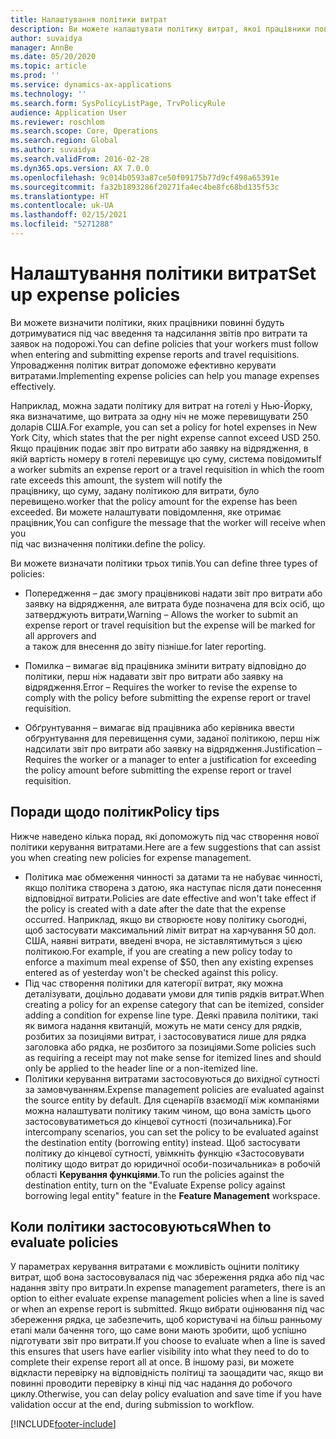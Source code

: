```yaml
---
title: Налаштування політики витрат
description: Ви можете налаштувати політику витрат, якої працівники повинні будуть дотримуватися під час введення та надсилання звітів про витрати та заявок на відрядження в Microsoft Dynamics 365 Finance.
author: suvaidya
manager: AnnBe
ms.date: 05/20/2020
ms.topic: article
ms.prod: ''
ms.service: dynamics-ax-applications
ms.technology: ''
ms.search.form: SysPolicyListPage, TrvPolicyRule
audience: Application User
ms.reviewer: roschlom
ms.search.scope: Core, Operations
ms.search.region: Global
ms.author: suvaidya
ms.search.validFrom: 2016-02-28
ms.dyn365.ops.version: AX 7.0.0
ms.openlocfilehash: 9c014b0593a87ce50f09175b77d9cf498a65391e
ms.sourcegitcommit: fa32b1893286f20271fa4ec4be8fc68bd135f53c
ms.translationtype: HT
ms.contentlocale: uk-UA
ms.lasthandoff: 02/15/2021
ms.locfileid: "5271288"
---
```

# <a name="set-up-expense-policies"></a><span data-ttu-id="2df27-103">Налаштування політики витрат</span><span class="sxs-lookup"><span data-stu-id="2df27-103">Set up expense policies</span></span>

<span data-ttu-id="2df27-104">Ви можете визначити політики, яких працівники повинні будуть дотримуватися під час введення та надсилання звітів про витрати та заявок на подорожі.</span><span class="sxs-lookup"><span data-stu-id="2df27-104">You can define policies that your workers must follow when entering and submitting expense reports and travel requisitions.</span></span>         
<span data-ttu-id="2df27-105">Упровадження політик витрат допоможе ефективно керувати витратами.</span><span class="sxs-lookup"><span data-stu-id="2df27-105">Implementing expense policies can help you manage expenses effectively.</span></span>         

<span data-ttu-id="2df27-106">Наприклад, можна задати політику для витрат на готелі у Нью-Йорку, яка визначатиме, що витрата за одну ніч не може перевищувати 250 доларів США.</span><span class="sxs-lookup"><span data-stu-id="2df27-106">For example, you can set a policy for hotel expenses in New York City, which states that the per night expense cannot exceed USD 250.</span></span>       
<span data-ttu-id="2df27-107">Якщо працівник подає звіт про витрати або заявку на відрядження, в якій вартість номеру в готелі перевищує цю суму, система повідомить</span><span class="sxs-lookup"><span data-stu-id="2df27-107">If a worker submits an expense report or a travel requisition in which the room rate exceeds this amount, the system will notify the</span></span>        
<span data-ttu-id="2df27-108">працівнику, що суму, задану політикою для витрати, було перевищено.</span><span class="sxs-lookup"><span data-stu-id="2df27-108">worker that the policy amount for the expense has been exceeded.</span></span> <span data-ttu-id="2df27-109">Ви можете налаштувати повідомлення, яке отримає працівник,</span><span class="sxs-lookup"><span data-stu-id="2df27-109">You can configure the message that the worker will receive when you</span></span>        
<span data-ttu-id="2df27-110">під час визначення політики.</span><span class="sxs-lookup"><span data-stu-id="2df27-110">define the policy.</span></span>      
        
<span data-ttu-id="2df27-111">Ви можете визначати політики трьох типів.</span><span class="sxs-lookup"><span data-stu-id="2df27-111">You can define three types of policies:</span></span>         
        
- <span data-ttu-id="2df27-112">Попередження – дає змогу працівникові надати звіт про витрати або заявку на відрядження, але витрата буде позначена для всіх осіб, що затверджують витрати,</span><span class="sxs-lookup"><span data-stu-id="2df27-112">Warning – Allows the worker to submit an expense report or travel requisition but the expense will be marked for all approvers and</span></span>        
  <span data-ttu-id="2df27-113">а також для внесення до звіту пізніше.</span><span class="sxs-lookup"><span data-stu-id="2df27-113">for later reporting.</span></span>        

- <span data-ttu-id="2df27-114">Помилка – вимагає від працівника змінити витрату відповідно до політики, перш ніж надавати звіт про витрати або заявку на відрядження.</span><span class="sxs-lookup"><span data-stu-id="2df27-114">Error – Requires the worker to revise the expense to comply with the policy before submitting the expense report or travel requisition.</span></span>       
 
 - <span data-ttu-id="2df27-115">Обґрунтування – вимагає від працівника або керівника ввести обґрунтування для перевищення суми, заданої політикою, перш ніж надсилати звіт про витрати або заявку на відрядження.</span><span class="sxs-lookup"><span data-stu-id="2df27-115">Justification – Requires the worker or a manager to enter a justification for exceeding the policy amount before submitting the expense report or travel requisition.</span></span>        

## <a name="policy-tips"></a><span data-ttu-id="2df27-116">Поради щодо політик</span><span class="sxs-lookup"><span data-stu-id="2df27-116">Policy tips</span></span>
<span data-ttu-id="2df27-117">Нижче наведено кілька порад, які допоможуть під час створення нової політики керування витратами.</span><span class="sxs-lookup"><span data-stu-id="2df27-117">Here are a few suggestions that can assist you when creating new policies for expense management.</span></span> 
* <span data-ttu-id="2df27-118">Політика має обмеження чинності за датами та не набуває чинності, якщо політика створена з датою, яка наступає після дати понесення відповідної витрати.</span><span class="sxs-lookup"><span data-stu-id="2df27-118">Policies are date effective and won't take effect if the policy is created with a date after the date that the expense occurred.</span></span> <span data-ttu-id="2df27-119">Наприклад, якщо ви створюєте нову політику сьогодні, щоб застосувати максимальний ліміт витрат на харчування 50 дол. США, наявні витрати, введені вчора, не зіставлятимуться з цією політикою.</span><span class="sxs-lookup"><span data-stu-id="2df27-119">For example, if you are creating a new policy today to enforce a maximum meal expense of $50, then any existing expenses entered as of yesterday won't be checked against this policy.</span></span>
* <span data-ttu-id="2df27-120">Під час створення політики для категорії витрат, яку можна деталізувати, доцільно додавати умови для типів рядків витрат.</span><span class="sxs-lookup"><span data-stu-id="2df27-120">When creating a policy for an expense category that can be itemized, consider adding a condition for expense line type.</span></span> <span data-ttu-id="2df27-121">Деякі правила політики, такі як вимога надання квитанцій, можуть не мати сенсу для рядків, розбитих за позиціями витрат, і застосовуватися лише для рядка заголовка або рядка, не розбитого за позиціями.</span><span class="sxs-lookup"><span data-stu-id="2df27-121">Some policies such as requiring a receipt may not make sense for itemized lines and should only be applied to the header line or a non-itemized line.</span></span> 
* <span data-ttu-id="2df27-122">Політики керування витратами застосовуються до вихідної сутності за замовчуванням.</span><span class="sxs-lookup"><span data-stu-id="2df27-122">Expense management policies are evaluated against the source entity by default.</span></span> <span data-ttu-id="2df27-123">Для сценаріїв взаємодії між компаніями можна налаштувати політику таким чином, що вона замість цього застосовуватиметься до кінцевої сутності (позичальника).</span><span class="sxs-lookup"><span data-stu-id="2df27-123">For intercompany scenarios, you can set the policy to be evaluated against the destination entity (borrowing entity) instead.</span></span> <span data-ttu-id="2df27-124">Щоб застосувати політику до кінцевої сутності, увімкніть функцію «Застосовувати політику щодо витрат до юридичної особи-позичальника» в робочій області **Керування функціями**.</span><span class="sxs-lookup"><span data-stu-id="2df27-124">To run the policies against the destination entity, turn on the "Evaluate Expense policy against borrowing legal entity" feature in the **Feature Management** workspace.</span></span>

## <a name="when-to-evaluate-policies"></a><span data-ttu-id="2df27-125">Коли політики застосовуються</span><span class="sxs-lookup"><span data-stu-id="2df27-125">When to evaluate policies</span></span>

<span data-ttu-id="2df27-126">У параметрах керування витратами є можливість оцінити політику витрат, щоб вона застосовувалася під час збереження рядка або під час надання звіту про витрати.</span><span class="sxs-lookup"><span data-stu-id="2df27-126">In expense management parameters, there is an option to either evaluate expense management policies when a line is saved or when an expense report is submitted.</span></span> <span data-ttu-id="2df27-127">Якщо вибрати оцінювання під час збереження рядка, це забезпечить, щоб користувачі на більш ранньому етапі мали бачення того, що саме вони мають зробити, щоб успішно підготувати звіт про витрати.</span><span class="sxs-lookup"><span data-stu-id="2df27-127">If you choose to evaluate when a line is saved this ensures that users have earlier visibility into what they need to do to complete their expense report all at once.</span></span> <span data-ttu-id="2df27-128">В іншому разі, ви можете відкласти перевірку на відповідність політиці та заощадити час, якщо ви повинні проводити перевірку в кінці під час надання до робочого циклу.</span><span class="sxs-lookup"><span data-stu-id="2df27-128">Otherwise, you can delay policy evaluation and save time if you have validation occur at the end, during submission to workflow.</span></span>


[!INCLUDE[footer-include](../includes/footer-banner.md)]